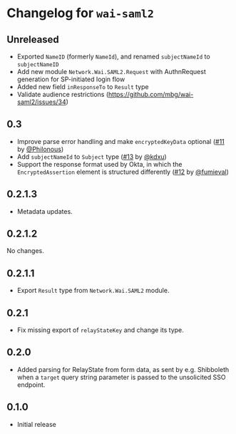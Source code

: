 # Changelog for `wai-saml2`

## Unreleased

* Exported `NameID` (formerly `NameId`), and renamed `subjectNameId` to `subjectNameID`
* Add new module `Network.Wai.SAML2.Request` with AuthnRequest generation for SP-initiated login flow
* Added new field `inResponseTo` to `Result` type
* Validate audience restrictions  (https://github.com/mbg/wai-saml2/issues/34)

## 0.3

* Improve parse error handling and make `encryptedKeyData` optional ([#11](https://github.com/mbg/wai-saml2/pull/11) by [@Philonous](https://github.com/Philonous))
* Add `subjectNameId` to `Subject` type ([#13](https://github.com/mbg/wai-saml2/pull/13) by [@kdxu](https://github.com/kdxu))
* Support the response format used by Okta, in which the `EncryptedAssertion` element is structured differently ([#12](https://github.com/mbg/wai-saml2/pull/12) by [@fumieval](https://github.com/fumieval))

## 0.2.1.3

* Metadata updates.

## 0.2.1.2

No changes.

## 0.2.1.1

* Export `Result` type from `Network.Wai.SAML2` module.

## 0.2.1

* Fix missing export of `relayStateKey` and change its type.

## 0.2.0

* Added parsing for RelayState from form data, as sent by e.g. Shibboleth when a `target` query string parameter is passed to the unsolicited SSO endpoint.

## 0.1.0

* Initial release

